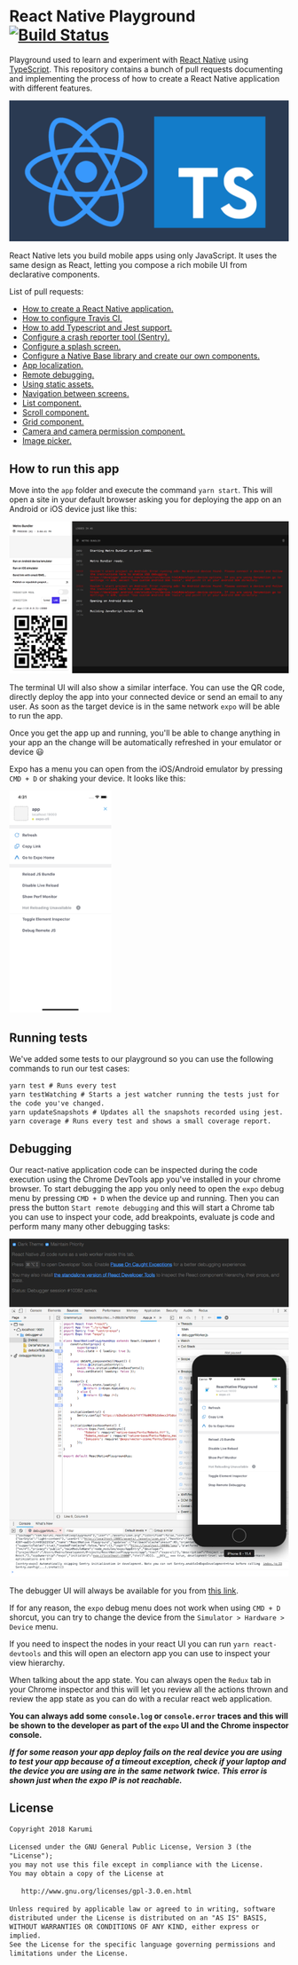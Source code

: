 # React Native Playground [![Build Status](https://travis-ci.com/Karumi/ReactNativePlayground.svg?branch=master)](https://travis-ci.com/Karumi/ReactNativePlayground)

Playground used to learn and experiment with [React Native](https://facebook.github.io/react-native/) using [TypeScript](https://www.typescriptlang.org/). This repository contains a bunch of pull requests documenting and implementing the process of how to create a React Native application with different features.

![React Native and Typescript](./art/reactNativeTypescript.png)

React Native lets you build mobile apps using only JavaScript. It uses the same design as React, letting you compose a rich mobile UI from declarative components.

List of pull requests:

* [How to create a React Native application.](https://github.com/Karumi/ReactNativePlayground/pull/1)
* [How to configure Travis CI.](https://github.com/Karumi/ReactNativePlayground/pull/2)
* [How to add Typescript and Jest support.](https://github.com/Karumi/ReactNativePlayground/pull/3)
* [Configure a crash reporter tool (Sentry).](https://github.com/Karumi/ReactNativePlayground/pull/4)
* [Configure a splash screen.](https://github.com/Karumi/ReactNativePlayground/pull/5)
* [Configure a Native Base library and create our own components.](https://github.com/Karumi/ReactNativePlayground/pull/6)
* [App localization.](https://github.com/Karumi/ReactNativePlayground/pull/7)
* [Remote debugging.](https://github.com/Karumi/ReactNativePlayground/pull/8)
* [Using static assets.](https://github.com/Karumi/ReactNativePlayground/pull/9)
* [Navigation between screens.](https://github.com/Karumi/ReactNativePlayground/pull/10)
* [List component.](https://github.com/Karumi/ReactNativePlayground/pull/11)
* [Scroll component.](https://github.com/Karumi/ReactNativePlayground/pull/12)
* [Grid component.](https://github.com/Karumi/ReactNativePlayground/pull/13)
* [Camera and camera permission component.](https://github.com/Karumi/ReactNativePlayground/pull/14)
* [Image picker.](https://github.com/Karumi/ReactNativePlayground/pull/15)

## How to run this app

Move into the ``app`` folder and execute the command ``yarn start``. This will open a site in your default browser asking you for deploying the app on an Android or iOS device just like this:

![expoUI](./art/expoMetroBundler.png)

The terminal UI will also show a similar interface. You can use the QR code, directly deploy the app into your connected device or send an email to any user. As soon as the target device is in the same network ``expo`` will be able to run the app.

Once you get the app up and running, you'll be able to change anything in your app an the change will be automatically refreshed in your emulator or device :smiley:

Expo has a menu you can open from the iOS/Android emulator by pressing ``CMD + D`` or shaking your device. It looks like this:

<img src="./art/expoMenu.png" alt="expo menu" height="400"/>

## Running tests

We've added some tests to our playground so you can use the following commands to run our test cases:

```
yarn test # Runs every test
yarn testWatching # Starts a jest watcher running the tests just for the code you've changed.
yarn updateSnapshots # Updates all the snapshots recorded using jest.
yarn coverage # Runs every test and shows a small coverage report.
```

## Debugging

Our react-native application code can be inspected during the code execution using the Chrome DevTools app you've installed in your chrome browser. To start debugging the app you only need to open the ``expo`` debug menu by pressing ``CMD + D`` when the device up and running. Then you can press the button ``Start remote debugging`` and this will start a Chrome tab you can use to inspect your code, add breakpoints, evaluate js code and perform many many other debugging tasks:

![debug](./art/debug.png)

The debugger UI will always be available for you from [this link](http://localhost:19001/debugger-ui/).

If for any reason, the ``expo`` debug menu does not work when using ``CMD + D`` shorcut, you can try to change the device from the ``Simulator > Hardware > Device`` menu.

If you need to inspect the nodes in your react UI you can run ``yarn react-devtools`` and this will open an electorn app you can use to inspect your view hierarchy.

When talking about the app state. You can always open the ``Redux`` tab in your Chrome inspector and this will let you review all the actions thrown and review the app state as you can do with a recular react web application.

**You can always add some ``console.log`` or ``console.error`` traces and this will be shown to the developer as part of the ``expo`` UI and the Chrome inspector console.**

***If for some reason your app deploy fails on the real device you are using to test your app because of a timeout exception, check if your laptop and the device you are using are in the same network twice. This error is shown just when the expo IP is not reachable.***

License
-------

    Copyright 2018 Karumi

    Licensed under the GNU General Public License, Version 3 (the "License");
    you may not use this file except in compliance with the License.
    You may obtain a copy of the License at

       http://www.gnu.org/licenses/gpl-3.0.en.html

    Unless required by applicable law or agreed to in writing, software
    distributed under the License is distributed on an "AS IS" BASIS,
    WITHOUT WARRANTIES OR CONDITIONS OF ANY KIND, either express or implied.
    See the License for the specific language governing permissions and
    limitations under the License.

